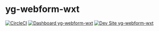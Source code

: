 # yg-webform-wxt

[![CircleCI](https://circleci.com/gh/MariazelHdez/yg-webform-wxt.svg?style=shield)](https://circleci.com/gh/MariazelHdez/yg-webform-wxt)
[![Dashboard yg-webform-wxt](https://img.shields.io/badge/dashboard-yg_webform_wxt-yellow.svg)](https://dashboard.pantheon.io/sites/08093b0e-e5fa-4565-a9da-189efa992e0c#dev/code)
[![Dev Site yg-webform-wxt](https://img.shields.io/badge/site-yg_webform_wxt-blue.svg)](http://dev-yg-webform-wxt.pantheonsite.io/)